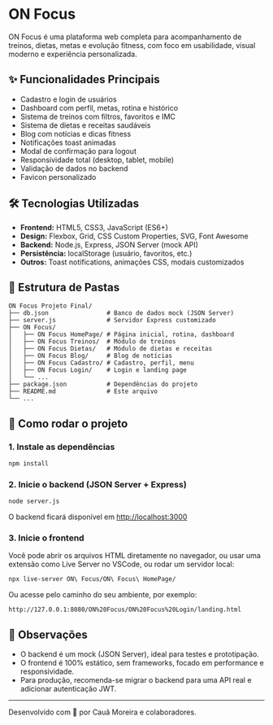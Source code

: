 # ON Focus

ON Focus é uma plataforma web completa para acompanhamento de treinos, dietas, metas e evolução fitness, com foco em usabilidade, visual moderno e experiência personalizada.

## ✨ Funcionalidades Principais
- Cadastro e login de usuários
- Dashboard com perfil, metas, rotina e histórico
- Sistema de treinos com filtros, favoritos e IMC
- Sistema de dietas e receitas saudáveis
- Blog com notícias e dicas fitness
- Notificações toast animadas
- Modal de confirmação para logout
- Responsividade total (desktop, tablet, mobile)
- Validação de dados no backend
- Favicon personalizado

## 🛠️ Tecnologias Utilizadas
- **Frontend:** HTML5, CSS3, JavaScript (ES6+)
- **Design:** Flexbox, Grid, CSS Custom Properties, SVG, Font Awesome
- **Backend:** Node.js, Express, JSON Server (mock API)
- **Persistência:** localStorage (usuário, favoritos, etc.)
- **Outros:** Toast notifications, animações CSS, modais customizados

## 📁 Estrutura de Pastas
```
ON Focus Projeto Final/
├── db.json                # Banco de dados mock (JSON Server)
├── server.js              # Servidor Express customizado
├── ON Focus/
│   ├── ON Focus HomePage/ # Página inicial, rotina, dashboard
│   ├── ON Focus Treinos/  # Módulo de treinos
│   ├── ON Focus Dietas/   # Módulo de dietas e receitas
│   ├── ON Focus Blog/     # Blog de notícias
│   ├── ON Focus Cadastro/ # Cadastro, perfil, menu
│   ├── ON Focus Login/    # Login e landing page
│   └── ...
├── package.json           # Dependências do projeto
├── README.md              # Este arquivo
└── ...
```

## 🚀 Como rodar o projeto

### 1. Instale as dependências
```bash
npm install
```

### 2. Inicie o backend (JSON Server + Express)
```bash
node server.js
```
O backend ficará disponível em [http://localhost:3000](http://localhost:3000)

### 3. Inicie o frontend
Você pode abrir os arquivos HTML diretamente no navegador, ou usar uma extensão como Live Server no VSCode, ou rodar um servidor local:

```bash
npx live-server ON\ Focus/ON\ Focus\ HomePage/
```
Ou acesse pelo caminho do seu ambiente, por exemplo:
```
http://127.0.0.1:8080/ON%20Focus/ON%20Focus%20Login/landing.html
```

## 📢 Observações
- O backend é um mock (JSON Server), ideal para testes e prototipação.
- O frontend é 100% estático, sem frameworks, focado em performance e responsividade.
- Para produção, recomenda-se migrar o backend para uma API real e adicionar autenticação JWT.

---

Desenvolvido com 💪 por Cauã Moreira e colaboradores. 